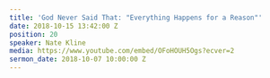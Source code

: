 ```yaml
---
title: 'God Never Said That: "Everything Happens for a Reason"'
date: 2018-10-15 13:42:00 Z
position: 20
speaker: Nate Kline
media: https://www.youtube.com/embed/OFoHOUH5Ogs?ecver=2
sermon_date: 2018-10-07 10:00:00 Z
---
```



